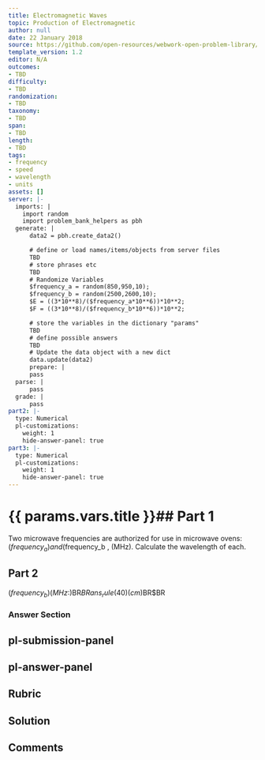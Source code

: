 ```yaml
---
title: Electromagnetic Waves
topic: Production of Electromagnetic
author: null
date: 22 January 2018
source: https://github.com/open-resources/webwork-open-problem-library/tree/master/Contrib/BrockPhysics/College_Physics_Urone/24.Electromagnetic_Waves/24-03.The_Electromagnetic_Spectrum/NU_U17_24_03_001.pg
template_version: 1.2
editor: N/A
outcomes:
- TBD
difficulty:
- TBD
randomization:
- TBD
taxonomy:
- TBD
span:
- TBD
length:
- TBD
tags:
- frequency
- speed
- wavelength
- units
assets: []
server: |-
  imports: |
    import random
    import problem_bank_helpers as pbh
  generate: |
      data2 = pbh.create_data2()

      # define or load names/items/objects from server files
      TBD
      # store phrases etc
      TBD
      # Randomize Variables
      $frequency_a = random(850,950,10);
      $frequency_b = random(2500,2600,10);
      $E = ((3*10**8)/($frequency_a*10**6))*10**2;
      $F = ((3*10**8)/($frequency_b*10**6))*10**2;

      # store the variables in the dictionary "params"
      TBD
      # define possible answers
      TBD
      # Update the data object with a new dict
      data.update(data2)
      prepare: |
      pass
  parse: |
      pass
  grade: |
      pass
part2: |-
  type: Numerical
  pl-customizations:
    weight: 1
    hide-answer-panel: true
part3: |-
  type: Numerical
  pl-customizations:
    weight: 1
    hide-answer-panel: true
---
```


# {{ params.vars.title }}## Part 1 
Two microwave frequencies are authorized for use in microwave ovens: ($frequency_a) and ($frequency_b , (MHz). Calculate the wavelength of each. 
## Part 2 
($frequency_b) (MHz:)$BR$BRans_rule(40) (cm)$BR$BR 


### Answer Section 


## pl-submission-panel 


## pl-answer-panel 


## Rubric 


## Solution 


## Comments 


